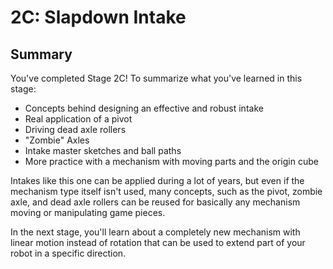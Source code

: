 # 2C: Slapdown Intake


## Summary

You've completed Stage 2C! To summarize what you've learned in this stage:

- Concepts behind designing an effective and robust intake
- Real application of a pivot
- Driving dead axle rollers
- "Zombie" Axles
- Intake master sketches and ball paths
- More practice with a mechanism with moving parts and the origin cube

Intakes like this one can be applied during a lot of years, but even if the mechanism type itself isn't used, many concepts, such as the pivot, zombie axle, and dead axle rollers can be reused for basically any mechanism moving or manipulating game pieces. 

In the next stage, you'll learn about a completely new mechanism with linear motion instead of rotation that can be used to extend part of your robot in a specific direction.

<br>